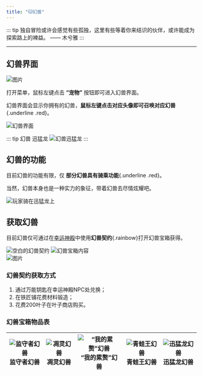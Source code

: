 ```yaml
---
title: "🐱幻兽"
---
```


::: tip 独自冒险或许会感觉有些孤独，这里有些等着你来结识的伙伴，或许能成为探索路上的裨益。
—— 木兮雅
:::

---

## 幻兽界面

![图片](https://pic.imgdb.cn/item/66577bc0d9c307b7e9b449c6.webp)

打开菜单，鼠标左键点击 **“宠物”** 按钮即可进入幻兽界面。

幻兽界面会显示你拥有的幻兽，**鼠标左键点击对应头像即可召唤对应幻兽**{.underline .red}。

![幻兽界面](https://pic.imgdb.cn/item/66577bc0d9c307b7e9b44a1f.webp)

::: tip 幻兽 迅猛龙
![幻兽迅猛龙](https://pic.imgdb.cn/item/66577bc1d9c307b7e9b44a89.webp)
:::

## 幻兽的功能

目前幻兽的功能有限，仅 **部分幻兽具有骑乘功能**{.underline .red}。

当然，幻兽本身也是一种实力的象征，带着幻兽去尽情炫耀吧。

![玩家骑在迅猛龙上](https://pic.imgdb.cn/item/66577bc1d9c307b7e9b44b14.webp)

## 获取幻兽

目前幻兽仅可通过在[幸运神殿](worlds/crate.md)中使用**幻兽契约**{.rainbow}打开幻兽宝箱获得。

![空白的幻兽契约](https://pic.imgdb.cn/item/66577bfdd9c307b7e9b4893f.webp) ![幻兽宝箱内容](https://pic.imgdb.cn/item/66577bfcd9c307b7e9b48872.webp)  
![图片](https://pic.imgdb.cn/item/66577bfdd9c307b7e9b48908.webp)

### 幻兽契约获取方式

1. 通过万能钥匙在幸运神殿NPC处兑换；
2. 在铁匠铺花费材料锻造；
3. 花费200叶子在叶子商店购买。

### 幻兽宝箱物品表

| ![监守者幻兽](https://pic.imgdb.cn/item/66577c76d9c307b7e9b4d3a5.webp)<br>监守者幻兽 | ![凋灵幻兽](https://pic.imgdb.cn/item/66577c76d9c307b7e9b4d521.webp)<br>凋灵幻兽 | ![“我的累赘”幻兽](https://pic.imgdb.cn/item/66577d0dd9c307b7e9b52842.webp)<br>“我的累赘”幻兽 | ![青蛙王幻兽](https://pic.imgdb.cn/item/66577c76d9c307b7e9b4d552.webp)<br>青蛙王幻兽 | ![迅猛龙幻兽](https://pic.imgdb.cn/item/66577c77d9c307b7e9b4d60f.webp)<br>迅猛龙幻兽 |
|---|---|---|---|---|
